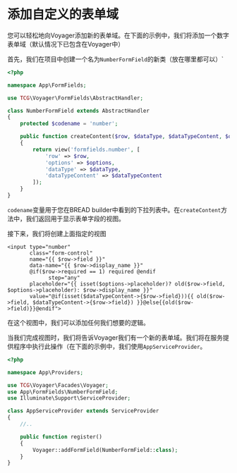 # 添加自定义的表单域

您可以轻松地向Voyager添加新的表单域。在下面的示例中，我们将添加一个数字表单域（默认情况下已包含在Voyager中）

首先，我们在项目中创建一个名为`NumberFormField`的新类（放在哪里都可以）`

```php
<?php

namespace App\FormFields;

use TCG\Voyager\FormFields\AbstractHandler;

class NumberFormField extends AbstractHandler
{
    protected $codename = 'number';

    public function createContent($row, $dataType, $dataTypeContent, $options)
    {
        return view('formfields.number', [
            'row' => $row,
            'options' => $options,
            'dataType' => $dataType,
            'dataTypeContent' => $dataTypeContent
        ]);
    }
}
```

`codename`变量用于您在BREAD builder中看到的下拉列表中。在`createContent`方法中，我们返回用于显示表单字段的视图。


接下来，我们将创建上面指定的视图

```markup
<input type="number"
       class="form-control"
       name="{{ $row->field }}"
       data-name="{{ $row->display_name }}"
       @if($row->required == 1) required @endif
             step="any"
       placeholder="{{ isset($options->placeholder)? old($row->field, $options->placeholder): $row->display_name }}"
       value="@if(isset($dataTypeContent->{$row->field})){{ old($row->field, $dataTypeContent->{$row->field}) }}@else{{old($row->field)}}@endif">
```

在这个视图中，我们可以添加任何我们想要的逻辑。

当我们完成视图时，我们将告诉Voyager我们有一个新的表单域。我们将在服务提供程序中执行此操作（在下面的示例中，我们使用`AppServiceProvider`。


```php
<?php

namespace App\Providers;

use TCG\Voyager\Facades\Voyager;
use App\FormFields\NumberFormField;
use Illuminate\Support\ServiceProvider;

class AppServiceProvider extends ServiceProvider
{
    //..

    public function register()
    {
        Voyager::addFormField(NumberFormField::class);
    }
}
```

